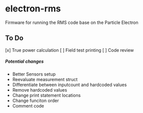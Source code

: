 # electron-rms
Firmware for running the RMS code base on the Particle Electron

## To Do
[x] True power calculation
[ ] Field test printing
[ ] Code review

##### Potential changes
- Better Sensors setup
- Reevaluate measurement struct
- Differentiate between inputcount and hardcoded values
- Remove hardcoded values
- Change print statement locations
- Change funciton order
- Comment code